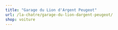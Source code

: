```yaml
---
title: "Garage du Lion d'Argent Peugeot"
url: /la-chatre/garage-du-lion-dargent-peugeot/
shop: voiture
---
```

